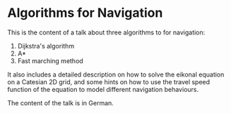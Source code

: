 # Algorithms for Navigation

This is the content of a talk about three algorithms to for navigation:

1. Dijkstra's algorithm
2. A*
3. Fast marching method 

It also includes a detailed description on how to solve the eikonal equation on a Catesian 2D grid, and some hints on how to use the travel speed function of the equation to model different navigation behaviours.

The content of the talk is in German.
